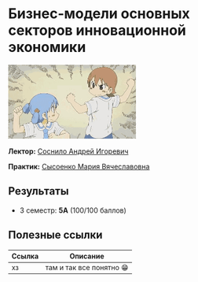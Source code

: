 # Бизнес-модели основных секторов инновационной экономики

<img alt="Handshake" src="https://github.com/maxbarsukov/itmo/blob/master/.docs/handshake.gif" height="150">

**Лектор:** [Соснило Андрей Игоревич](https://my.itmo.ru/persons/235208)

**Практик:** [Сысоенко Мария Вячеславовна](https://my.itmo.ru/persons/370092)

## Результаты

- 3 семестр: **5A** (100/100 баллов)

## Полезные ссылки

| Ссылка | Описание |
| --- | --- |
| хз | там и так все понятно :grin: |
